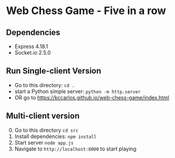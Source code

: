 # Web Chess Game - Five in a row

## Dependencies

 - Express 4.18.1
 - Socket.io 2.5.0

## Run Single-client Version

 - Go to this directory: `cd .`
 - start a Python simple server: `python -m http.server`
 - OR go to https://kccarlos.github.io/web-chess-game/index.html

## Multi-client version

 0. Go to this directory `cd src`
 1. Install dependencies: `npm install`
 2. Start server `node app.js`
 3. Navigate to `http://localhost:8000` to start playing
